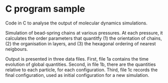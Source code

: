 # C program sample

Code in C to analyse the output of molecular dynamics simulations.

Simulation of bead-spring chains at various pressures. 
At each pressure, it calculates the order parameters that quantitfy 
(1) the orientation of chains, 
(2) the organisation in layers, and 
(3) the hexagonal ordering of nearest neigbours.

Output is presented in three data files. 
First, file 1a contains the time evolution of global quantities.
Second, in file 1b, there are the quantities relative to each particle, for each configuration.
Third, file 1c records the final configuration, used as initial configuration for a new simulation.
